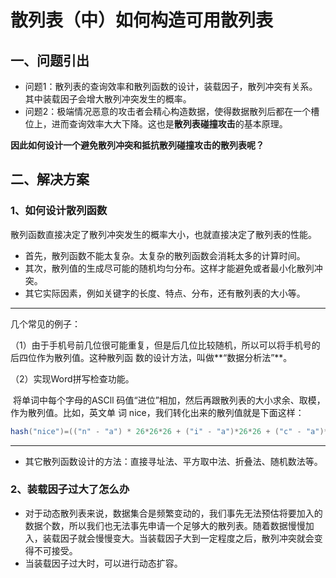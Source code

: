# 散列表（中）如何构造可用散列表

## 一、问题引出

* 问题1：散列表的查询效率和散列函数的设计，装载因子，散列冲突有关系。其中装载因子会增大散列冲突发生的概率。
* 问题2：极端情况恶意的攻击者会精心构造数据，使得数据散列后都在一个槽位上，进而查询效率大大下降。这也是**散列表碰撞攻击**的基本原理。

**因此如何设计一个避免散列冲突和抵抗散列碰撞攻击的散列表呢？**



## 二、解决方案

### 1、如何设计散列函数

散列函数直接决定了散列冲突发生的概率大小，也就直接决定了散列表的性能。

* 首先，散列函数不能太复杂。太复杂的散列函数会消耗太多的计算时间。
* 其次，散列值的生成尽可能的随机均匀分布。这样才能避免或者最小化散列冲突。
* 其它实际因素，例如关键字的长度、特点、分布，还有散列表的大小等。

---

几个常见的例子：

（1）由于手机号前几位很可能重复，但是后几位比较随机，所以可以将手机号的后四位作为散列值。这种散列函		  数的设计方法，叫做**“数据分析法”**。

（2）实现Word拼写检查功能。

​		  将单词中每个字母的ASCll 码值“进位”相加，然后再跟散列表的大小求余、取模，作为散列值。比如，英文单		  词 nice，我们转化出来的散列值就是下面这样：

```java
hash("nice")=(("n" - "a") * 26*26*26 + ("i" - "a")*26*26 + ("c" - "a")*26+ ("e"-"a")) / 78978
```

---

* 其它散列函数设计的方法：直接寻址法、平方取中法、折叠法、随机数法等。



### 2、装载因子过大了怎么办

* 对于动态散列表来说，数据集合是频繁变动的，我们事先无法预估将要加入的数据个数，所以我们也无法事先申请一个足够大的散列表。随着数据慢慢加入，装载因子就会慢慢变大。当装载因子大到一定程度之后，散列冲突就会变得不可接受。
* 当装载因子过大时，可以进行动态扩容。